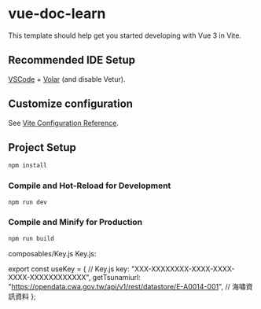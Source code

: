 # vue-doc-learn

This template should help get you started developing with Vue 3 in Vite.

## Recommended IDE Setup

[VSCode](https://code.visualstudio.com/) + [Volar](https://marketplace.visualstudio.com/items?itemName=Vue.volar) (and disable Vetur).

## Customize configuration

See [Vite Configuration Reference](https://vitejs.dev/config/).

## Project Setup

```sh
npm install
```

### Compile and Hot-Reload for Development

```sh
npm run dev
```

### Compile and Minify for Production

```sh
npm run build
```


composables/Key.js
Key.js:

export const useKey = { // Key.js
  key: "XXX-XXXXXXXX-XXXX-XXXX-XXXX-XXXXXXXXXXXX",
  getTsunamiurl:
    "https://opendata.cwa.gov.tw/api/v1/rest/datastore/E-A0014-001", // 海嘯資訊資料
};
